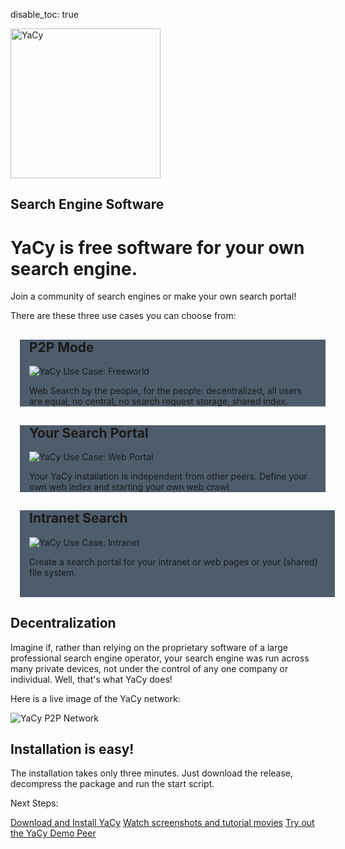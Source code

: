disable_toc: true

<style>
body {
     background-image: url("img/YaCy_Network_Dark.png");
     background-repeat:no-repeat;
     background-size: 100%;
} 
</style>
<div class="jumbotron" style="background: none;"><div class="container">
  <img src="img/YaCyLogo2011_240.png" alt="YaCy" width="240">
  <h2>Search Engine Software</h2>
</div></div>

# YaCy is free software for your own search engine.

Join a community of search engines or make your own search portal!

There are these three use cases you can choose from:

<div class="container">
      <div class="row">
        <div id="mode-p2p" class="col-md-4" style="background-color:#4E5D6C; margin-right:15px; padding-left:15px; padding-right:15px; position:relative; left:15px;">
          <h2>P2P Mode</h2>
	  <img src="img/usecase_freeworld.png" alt="YaCy Use Case: Freeworld">
          <p>Web Search by the people, for the people: decentralized, all users are equal, no central, no search request storage, shared index.</p>
        </div>
        <div id="mode-portal" class="col-md-4" style="background-color:#4E5D6C; margin-right:15px; padding-left:15px; padding-right:15px; position:relative; left:15px;">
          <h2>Your Search Portal</h2>
	  <img src="img/usecase_webportal.png" alt="YaCy Use Case: Web Portal">
          <p>Your YaCy installation is independent from other peers. Define your own web index and starting your own web crawl.</p>
       </div>
        <div id="mode-intranet" class="col-md-4" style="background-color:#4E5D6C; padding-left:15px; padding-right:15px; position:relative; left:15px;">
          <h2>Intranet Search</h2>
	  <img src="img/usecase_intranet.png" alt="YaCy Use Case: Intranet">
          <p>Create a search portal for your intranet or web pages or your (shared) file system.</p><br/>
        </div>
      </div>
</div>

<script>
function setSpace() {
  w = window.innerWidth || document.documentElement.clientWidth || doc.getElementsByTagName('body')[0].clientWidth;
  margin = w * 0.4 - 360;
  if (margin < -40) {
     document.body.style.backgroundImage = 'none';
     document.body.style.backgroundImage = 'url("img/YaCy_Network_Dark_Small.png")';
     margin = -40;
  }
  jumbotron = document.getElementsByClassName('jumbotron')[0];
  jumbotron.style = 'background: none; margin-bottom: ' + margin + 'px;'

  c1 = document.getElementById("mode-portal").scrollHeight;
  if (document.readyState === 'complete') {
    document.getElementById("mode-p2p").style.height = c1 + "px";
    document.getElementById("mode-intranet").style.height = c1 + "px";
  }
}
setSpace();
window.onresize = setSpace;
</script>

## Decentralization
Imagine if, rather than relying on the proprietary software of a large professional search engine operator, your search engine was run across many private devices, not under the control of any one company or individual. Well, that's what YaCy does!

Here is a live image of the YaCy network:

![YaCy P2P Network](https://yacy.searchlab.eu/NetworkPicture.png?width=960&height=720&bgcolor=2C3E4F&pal=10080&pol=10080&coronaangle=120)

## Installation is easy!

The installation takes only three minutes. Just download the release, decompress the package and run the start script.

Next Steps:
<p><a class="btn btn-success btn-lg" href="/download_installation/" role="button">Download and Install YaCy</a>
<a class="btn btn-info btn-lg" href="/demonstration_tutorial_screenshot/" role="button">Watch screenshots and tutorial movies</a>
<a class="btn btn-warning btn-lg" href="https://yacy.searchlab.eu/Status.html" role="button">Try out the YaCy Demo Peer</a>
</p>
